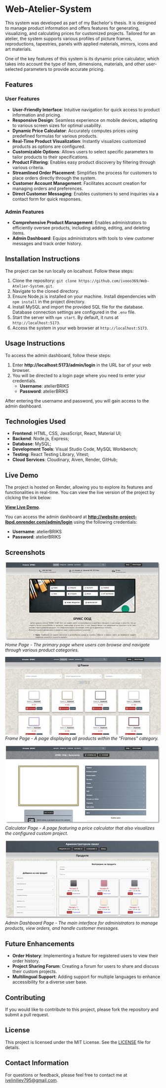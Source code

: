 # Web-Atelier-System

This system was developed as part of my Bachelor's thesis. It is designed to manage product information and offers features for generating, visualizing, and calculating prices for customized projects. Tailored for an atelier, the system supports various profiles of picture frames, reproductions, tapestries, panels with applied materials, mirrors, icons and art materials.

One of the key features of this system is its dynamic price calculator, which takes into account the type of item, dimensions, materials, and other user-selected parameters to provide accurate pricing.

## Features

### User Features

- **User-Friendly Interface**: Intuitive navigation for quick access to product information and pricing.
- **Responsive Design**: Seamless experience on mobile devices, adapting to various screen sizes for optimal usability.
- **Dynamic Price Calculator**: Accurately computes prices using predefined formulas for various products.
- **Real-Time Product Visualization**: Instantly visualizes customized products as options are configured.
- **Customizable Options**: Allows users to select specific parameters to tailor products to their specifications.
- **Product Filtering**: Enables easy product discovery by filtering through various criteria.
- **Streamlined Order Placement**: Simplifies the process for customers to place orders directly through the system.
- **Customer Account Management**: Facilitates account creation for managing orders and preferences.
- **Direct Customer Messaging**: Enables customers to send inquiries via a contact form for quick responses.

### Admin Features

- **Comprehensive Product Management**: Enables administrators to efficiently oversee products, including adding, editing, and deleting items.
- **Admin Dashboard**: Equips administrators with tools to view customer messages and track order history.

## Installation Instructions

The project can be run locally on localhost. Follow these steps:

1. Clone the repository: `git clone https://github.com/ivooo369/Web-Atelier-System.git`.
2. Navigate to the cloned directory.
3. Ensure Node.js is installed on your machine. Install dependencies with `npm install` in the project directory.
4. Install MySQL and import the provided SQL file for the database. Database connection settings are configured in the `.env` file.
5. Start the server with `npm start`. By default, it runs at `http://localhost:5173`.
6. Access the system in your web browser at `http://localhost:5173`.

## Usage Instructions

To access the admin dashboard, follow these steps:

1. Enter **http://localhost:5173/admin/login** in the URL bar of your web browser.
2. You will be directed to a login page where you need to enter your credentials.
   - **Username**: atelierBRIKS
   - **Password**: atelierBRIKS

After entering the username and password, you will gain access to the admin dashboard.

## Technologies Used

- **Frontend**: HTML, CSS, JavaScript, React, Material UI;
- **Backend**: Node.js, Express;
- **Database**: MySQL;
- **Development Tools**: Visual Studio Code, MySQL Workbench;
- **Testing**: React Testing Library, Vitest;
- **Cloud Services**: Cloudinary, Aiven, Render, GitHub;

## Live Demo

The project is hosted on Render, allowing you to explore its features and functionalities in real-time. You can view the live version of the project by clicking the link below:

[**View Live Demo**](https://website-project-lbpd.onrender.com).

You can access the admin dashboard at **http://website-project-lbpd.onrender.com/admin/login** using the following credentials:

- **Username**: atelierBRIKS
- **Password**: atelierBRIKS

## Screenshots

![Home Page](screenshots/screenshot1.png)
_Home Page - The primary page where users can browse and navigate through various product categories._

![Frame Page](screenshots/screenshot2.png)
_Frame Page - A page displaying all products within the "Frames" category._

![Calculator Page](screenshots/screenshot3.png)
_Calculator Page - A page featuring a price calculator that also visualizes the configured custom project._

![Admin Dashboard Page](screenshots/screenshot4.png)
_Admin Dashboard Page - The main interface for administrators to manage products, view orders, and handle customer messages._

## Future Enhancements

- **Order History**: Implementing a feature for registered users to view their order history.
- **Project Sharing Forum**: Creating a forum for users to share and discuss their custom projects.
- **Multilingual Support**: Adding support for multiple languages to enhance accessibility for a diverse user base.

## Contributing

If you would like to contribute to this project, please fork the repository and submit a pull request.

## License

This project is licensed under the MIT License. See the [LICENSE](LICENSE) file for details.

## Contact Information

For questions or feedback, please feel free to contact me at [iveliniliev795@gmail.com](mailto:iveliniliev795@gmail.com).
